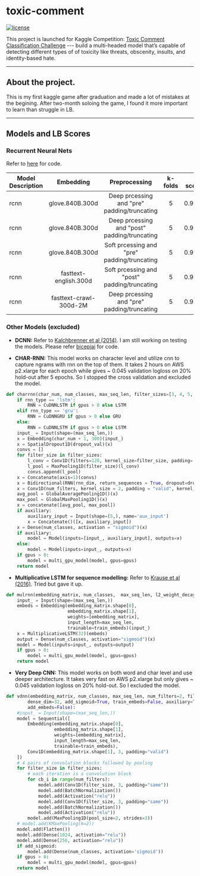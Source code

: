 # toxic-comment
[![license](https://img.shields.io/github/license/mashape/apistatus.svg?maxAge=2592000)](https://github.com/zhenghuazx/toxic-comment/edit/master/LICENSE)

This project is launched for Kaggle Competition: [Toxic Comment Classification Challenge](https://www.kaggle.com/c/jigsaw-toxic-comment-classification-challenge) --- build a multi-headed model that’s capable of detecting different types of of toxicity like threats, obscenity, insults, and identity-based hate.

------------------
## About the project.
This is my first kaggle game after graduation and made a lot of mistakes at the begining. After two-month soloing the game, I found it more important to learn than struggle in LB. 

------------------
## Models and LB Scores
### Recurrent Neural Nets
Refer to [here](https://github.com/zhenghuazx/toxic-comment/blob/master/lib/models.py) for code.

| Model Description | Embedding   |  Preprocessing                       |   k-folds  | LB scores     |
| ------------- |:---------------:| :-----------------------------------:|:-----------------:|--------------:|
| rcnn          | glove.840B.300d | Deep prcessing and "pre" padding/truncating  | 5 | 0.9865 |
| rcnn          | glove.840B.300d | Deep prcessing and "post" padding/truncating | 5 | 0.9865 |
| rcnn          | glove.840B.300d | Soft prcessing and "pre" padding/truncating  | 5 | 0.9861 |
| rcnn          | fasttext-english.300d| Soft prcessing and "post" padding/truncating  | 5 | 0.9861 |
| rcnn          | fasttext-crawl-300d-2M| Deep prcessing and "pre" padding/truncating  | 5 | 0.9859 |

### Other Models (excluded)
- **DCNN:** 
Refer to [Kalchbrenner et al (2014)](https://arxiv.org/abs/1404.2188). I am still working on testing the models. Please refer [bicepjai](https://github.com/bicepjai/Deep-Survey-Text-Classification/blob/master/deep_models/paper_03_med_cnn/utils.py) for code.

- **CHAR-RNN:**
This model works on character level and utilize cnn to capture ngrams with rnn on the top of them. It takes 2 hours on AWS p2.xlarge for each epoch while gives ~ 0.045 validation logloss on 20% hold-out after 5 epochs. So I stopped the cross validation and excluded the model.
```python
def charrnn(char_num, num_classes, max_seq_len, filter_sizes=[3, 4, 5, 6, 7], rnn_dim = 128, num_filters=64, l2_weight_decay=0.0001, dropout_val=0.25, dense_dim=32, auxiliary = False, dropout=0.2, recurrent_dropout=0.2, add_sigmoid=True, train_embeds=False, gpus=0, add_embeds=True, rnn_type='gru'):
    if rnn_type == 'lstm':
        RNN = CuDNNLSTM if gpus > 0 else LSTM
    elif rnn_type == 'gru':
        RNN = CuDNNGRU if gpus > 0 else GRU
    else:
        RNN = CuDNNLSTM if gpus > 0 else LSTM
    input_ = Input(shape=(max_seq_len,))
    x = Embedding(char_num + 1, 300)(input_)
    x = SpatialDropout1D(dropout_val)(x)
    convs = []
    for filter_size in filter_sizes:
        l_conv = Conv1D(filters=128, kernel_size=filter_size, padding='valid', activation='relu')(x)
        l_pool = MaxPooling1D(filter_size)(l_conv)
        convs.append(l_pool)
    x = Concatenate(axis=1)(convs)
    x = Bidirectional(RNN(rnn_dim, return_sequences = True, dropout=dropout, recurrent_dropout=recurrent_dropout))(x)
    x = Conv1D(num_filters, kernel_size = 2, padding = "valid", kernel_initializer = "he_uniform")(x)
    avg_pool = GlobalAveragePooling1D()(x)
    max_pool = GlobalMaxPooling1D()(x)
    x = concatenate([avg_pool, max_pool])
    if auxiliary:
        auxiliary_input = Input(shape=(5,), name='aux_input')
        x = Concatenate()([x, auxiliary_input])
    x = Dense(num_classes, activation = "sigmoid")(x)
    if auxiliary:
        model = Model(inputs=[input_, auxiliary_input], outputs=x)
    else:
        model = Model(inputs=input_, outputs=x)
    if gpus > 0:
        model = multi_gpu_model(model, gpus=gpus)
    return model
```

- **Multiplicative LSTM for sequence modelling:**
Refer to [Krause et al (2016)](https://arxiv.org/pdf/1609.07959.pdf). Tried but gave it up.
```python
def mulrnn(embedding_matrix, num_classes,  max_seq_len, l2_weight_decay=0.0001, rnn_dim=100, dropout_val=0.3, dense_dim=32, add_sigmoid=True, train_embeds=False, gpus=0, rnn_type='lstm', mask_zero=True, auxiliary=True, kernel_regularizer=None, recurrent_regularizer=None, activity_regularizer=None, dropout=0.2, recurrent_dropout=0.2):
    input_ = Input(shape=(max_seq_len,))
    embeds = Embedding(embedding_matrix.shape[0],
                       embedding_matrix.shape[1],
                       weights=[embedding_matrix],
                       input_length=max_seq_len,
                       trainable=train_embeds)(input_)
    x = MultiplicativeLSTM(32)(embeds)
    output = Dense(num_classes, activation="sigmoid")(x)
    model = Model(inputs=input_, outputs=output)
    if gpus > 0:
        model = multi_gpu_model(model, gpus=gpus)
    return model
```
- **Very Deep CNN:**
This model works on both word and char level and use deeper architecture. It takes very fast on AWS p2.xlarge but only gives ~ 0.045 validation logloss on 20% hold-out. So I excluded the model.
```python
def vdnn(embedding_matrix, num_classes, max_seq_len, num_filters=2, filter_sizes=[64, 128, 256, 512], l2_weight_decay=0.0001, dropout_val=0.5,
        dense_dim=32, add_sigmoid=True, train_embeds=False, auxiliary=True, gpus=0, n_cnn_layers=1, pool='max',
        add_embeds=False):
    #input_ = Input(shape=(max_seq_len,))
    model = Sequential([
        Embedding(embedding_matrix.shape[0],
                  embedding_matrix.shape[1],
                  weights=[embedding_matrix],
                  input_length=max_seq_len,
                  trainable=train_embeds),
        Conv1D(embedding_matrix.shape[1], 3, padding="valid")
    ])
    # 4 pairs of convolution blocks followed by pooling
    for filter_size in filter_sizes:
        # each iteration is a convolution block
        for cb_i in range(num_filters):
            model.add(Conv1D(filter_size, 3, padding="same"))
            model.add(BatchNormalization())
            model.add(Activation("relu"))
            model.add(Conv1D(filter_size, 3, padding="same"))
            model.add(BatchNormalization())
            model.add(Activation("relu"))
        model.add(MaxPooling1D(pool_size=2, strides=3))
    # model.add(KMaxPooling(k=2))
    model.add(Flatten())
    model.add(Dense(1024, activation="relu"))
    model.add(Dense(256, activation="relu"))
    if add_sigmoid:
        model.add(Dense(num_classes, activation='sigmoid'))
    if gpus > 0:
        model = multi_gpu_model(model, gpus=gpus)
    return model
```

